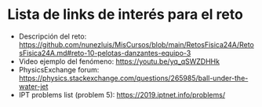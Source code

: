 # Lista de links de interés para el reto

- Descripción del reto: https://github.com/nunezluis/MisCursos/blob/main/RetosFisica24A/RetosFisica24A.md#reto-10-pelotas-danzantes-equipo-3
- Video ejemplo del fenómeno: https://youtu.be/yq_qSWZDHHk
- PhysicsExchange forum: https://physics.stackexchange.com/questions/265985/ball-under-the-water-jet
- IPT problems list (problem 5): https://2019.iptnet.info/problems/